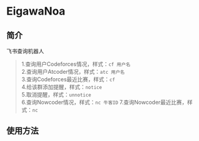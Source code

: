# EigawaNoa

## 简介

飞书查询机器人

> 1.查询用户Codeforces情况，样式：`cf 用户名`  
> 2.查询用户Atcoder情况，样式：`atc 用户名`  
> 3.查询Codeforces最近比赛，样式：`cf`  
> 4.给该群添加提醒，样式：`notice`  
> 5.取消提醒，样式：`unnotice`  
> 6.查询Nowcoder情况，样式：`nc 牛客ID`
> 7.查询Nowcoder最近比赛，样式：`nc`

## 使用方法